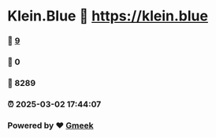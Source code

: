 # Klein.Blue :link: https://klein.blue 
### :page_facing_up: [9](https://klein.blue/tag.html) 
### :speech_balloon: 0 
### :hibiscus: 8289 
### :alarm_clock: 2025-03-02 17:44:07 
### Powered by :heart: [Gmeek](https://github.com/Meekdai/Gmeek)
